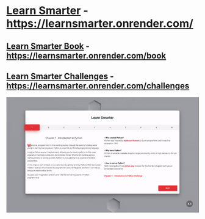 # [Learn Smarter](https://learnsmarter.onrender.com/) - https://learnsmarter.onrender.com/
## [Learn Smarter Book](https://learnsmarter.onrender.com/book) - https://learnsmarter.onrender.com/book
## [Learn Smarter Challenges](https://learnsmarter.onrender.com/challenges) - https://learnsmarter.onrender.com/challenges

![Learn Smarter](assets/learnsmarter.gif "Learn Smarter")